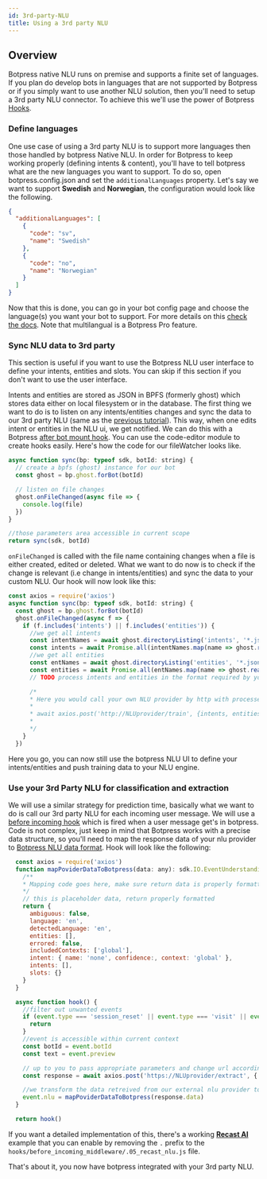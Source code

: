 ```yaml
---
id: 3rd-party-NLU
title: Using a 3rd party NLU
---
```


## Overview

Botpress native NLU runs on premise and supports a finite set of languages. If you plan do develop bots in languages that are not supported by Botpress or if you simply want to use another NLU solution, then you'll need to setup a 3rd party NLU connector. To achieve this we'll use the power of Botpress [Hooks](../../main/code#hooks).

### Define languages

One use case of using a 3rd party NLU is to support more languages then those handled by botpress Native NLU. In order for Botpress to keep working properly (defining intents & content), you'll have to tell botpress what are the new languages you want to support. To do so, open botpress.config.json and set the `additionalLanguages` property. Let's say we want to support **Swedish** and **Norwegian**, the configuration would look like the following.

```json
{
  "additionalLanguages": [
    {
      "code": "sv",
      "name": "Swedish"
    },
    {
      "code": "no",
      "name": "Norwegian"
    }
  ]
}
```

Now that this is done, you can go in your bot config page and choose the language(s) you want your bot to support. For more details on this [check the docs](../../advanced/i18n). Note that multilangual is a Botpress Pro feature.

### Sync NLU data to 3rd party

This section is useful if you want to use the Botpress NLU user interface to define your intents, entities and slots. You can skip if this section if you don't want to use the user interface.

Intents and entities are stored as JSON in BPFS (formerly ghost) which stores data either on local filesystem or in the database. The first thing we want to do is to listen on any intents/entities changes and sync the data to our 3rd party NLU (same as the [previous tutorial](../../tutorials/listen-file-changes)). This way, when one edits intent or entities in the NLU ui, we get notified. We can do this with a Botpress [after bot mount hook](../../main/code#after-bot-mount). You can use the code-editor module to create hooks easily. Here's how the code for our fileWatcher looks like.

```js
async function sync(bp: typeof sdk, botId: string) {
  // create a bpfs (ghost) instance for our bot
  const ghost = bp.ghost.forBot(botId)

  // listen on file changes
  ghost.onFileChanged(async file => {
    console.log(file)
  })
}

//those parameters area accessible in current scope
return sync(sdk, botId)
```

`onFileChanged` is called with the file name containing changes when a file is either created, edited or deleted.
What we want to do now is to check if the change is relevant (i.e change in intents/entities) and sync the data to your custom NLU. Our hook will now look like this:

```js
const axios = require('axios')
async function sync(bp: typeof sdk, botId: string) {
  const ghost = bp.ghost.forBot(botId)
  ghost.onFileChanged(async f => {
    if (f.includes('intents') || f.includes('entities')) {
      //we get all intents
      const intentNames = await ghost.directoryListing('intents', '*.json')
      const intents = await Promise.all(intentNames.map(name => ghost.readFileAsObject('intents', name)))
      //we get all entities
      const entNames = await ghost.directoryListing('entities', '*.json')
      const entities = await Promise.all(entNames.map(name => ghost.readFileAsObject('entities', name)))
      // TODO process intents and entities in the format required by your NLU

      /*
      * Here you would call your own NLU provider by http with processed data
      *
      * await axios.post('http://NLUprovider/train', {intents, entities})
      *
      */
    }
  })
```

Here you go, you can now still use the botpress NLU UI to define your intents/entities and push training data to your NLU engine.

### Use your 3rd Party NLU for classification and extraction

We will use a similar strategy for prediction time, basically what we want to do is call our 3rd party NLU for each incoming user message. We will use a [before incoming hook](../../main/code#before-incoming-middleware) which is fired when a user message get's in botpress. Code is not complex, just keep in mind that Botpress works with a precise data structure, so you'll need to map the response data of your nlu provider to [Botpress NLU data format](https://botpress.io/reference/interfaces/_botpress_sdk_.io.eventunderstanding.html). Hook will look like the following:

```js
  const axios = require('axios')
  function mapPoviderDataToBotpress(data: any): sdk.IO.EventUnderstanding {
    /**
    * Mapping code goes here, make sure return data is properly formatted
    */
    // this is placeholder data, return properly formatted
    return {
      ambiguous: false,
      language: 'en',
      detectedLanguage: 'en',
      entities: [],
      errored: false,
      includedContexts: ['global'],
      intent: { name: 'none', confidence:, context: 'global' },
      intents: [],
      slots: {}
    }
  }

  async function hook() {
    //filter out unwanted events
    if (event.type === 'session_reset' || event.type === 'visit' || event.type === 'bp_dialog_timeout') {
      return
    }
    //event is accessible within current context
    const botId = event.botId
    const text = event.preview

    // up to you to pass appropriate parameters and change url according to your nlu provider
    const response = await axios.post('https://NLUprovider/extract', { text: text, projectId: botId })

    //we transform the data retreived from our external nlu provider to botpress EventUnderstanding schema and assign it to event.
    event.nlu = mapPoviderDataToBotpress(response.data)
  }

  return hook()
```

If you want a detailed implementation of this, there's a working [**Recast AI**](https://recast.ai) example that you can enable by removing the `.` prefix to the `hooks/before_incoming_middleware/.05_recast_nlu.js` file.

That's about it, you now have botpress integrated with your 3rd party NLU.
